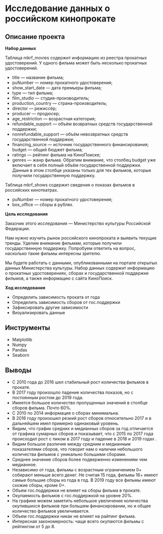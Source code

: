 # Исследование данных о российском кинопрокате

## Описание проекта

**Набор данных**

Таблица mkrf_movies содержит информацию из реестра прокатных удостоверений. У одного фильма может быть несколько прокатных удостоверений. 

* title — название фильма;
* puNumber — номер прокатного удостоверения;
* show_start_date — дата премьеры фильма;
* type — тип фильма;
* film_studio — студия-производитель;
* production_country — страна-производитель;
* director — режиссёр;
* producer — продюсер;
* age_restriction — возрастная категория;
* refundable_support — объём возвратных средств государственной поддержки;
* nonrefundable_support — объём невозвратных средств государственной поддержки;
* financing_source — источник государственного финансирования;
budget — общий бюджет фильма;
* ratings — рейтинг фильма на КиноПоиске;
* genres — жанр фильма.
Обратим внимание, что столбец budget уже включает в себя полный объём государственной поддержки. Данные в этом столбце указаны только для тех фильмов, которые получили государственную поддержку. 

Таблица mkrf_shows содержит сведения о показах фильмов в российских кинотеатрах.
* puNumber — номер прокатного удостоверения;
* box_office — сборы в рублях.

**Цель исследования**

Заказчик этого исследования — Министерство культуры Российской Федерации. 

Нам нужно изучить рынок российского кинопроката и выявить текущие тренды. Уделим внимание фильмам, которые получили государственную поддержку. Попробуем ответить на вопрос, насколько такие фильмы интересны зрителю. 

Мы будете работать с данными, опубликованными на портале открытых данных Министерства культуры. Набор данных содержит информацию о прокатных удостоверениях, сборах и государственной поддержке фильмов, а также информацию с сайта КиноПоиск. 

**Ход исследования**
- Определить зависимость проката от года
- Определить зависимость сборов от гос.поддержки
- Зафиксировать другие зависимости
- Визуализировать данные

## Инструменты
- Matplotlib
- Numpy
- Pandas
- Seaborn

## Выводы
* С 2010 года до 2016 шел стабильный рост количества фильмов в прокате. 
* В 2017 году произошло падение количества показов, но с постоянным ростом до 2019 года.
* Имеется большое количество пропущенных значений в столбце сборов фильма. Почто 60%.
* С 2010 по 2014 информация о сборах минимальна. 
* В 2016 году произошел резкий рост сборов относительно 2017 и в дальнейшем имел примерно одинаковый уровень.
* Видим, что график средних и медианных сборов за год отличается от графика сумарных сборов и показывает, что с 2015 по 2017 года происходил рост с пиком в 2017 году и падение в 2018 и 2019 годах .
* Видим большое различие между средним и медианным показателями сборов, что говорит нам о наличии небольшого количества фильмов с уникально большими сборами.
* Среднее значение сборов более подверженно изменениям чем медианное.
* Независимо от года, фильмы с возрастным ограничением 0+ собирают меньше всего денег. Не считая 15 года, фильмы 16+ имеют самые большие сборы из года в год. В 2019 году все фильмы имеют схожие сборы, кроме 0+.
* Объем гос.поддержки не влияет на сборы фильма в прокате.
* Окупаемость фильмов с гос.поддержкой на уровне 20%.
* На графике можем заметить небольшое увеличение количества окупившихся фильмов при большем финансировании, но и общее количество фильмов увеличивается.
* Объем гос.поддержки никак не влияет на райтинг фильма.
* Интересная закономерность: чаще всего окупаются фильмы с рейтингом от 5 до 8.